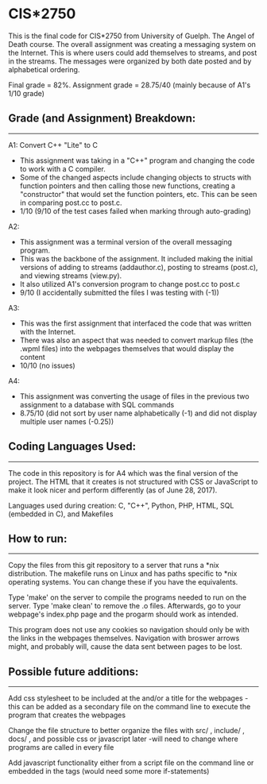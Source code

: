 # CIS*2750
This is the final code for CIS*2750 from University of Guelph. The Angel of Death course.
The overall assignment was creating a messaging system on the Internet. This is where users could add themselves to streams, and post in the streams. The messages were organized by both date posted and by alphabetical ordering.

Final grade = 82%. Assignment grade = 28.75/40 (mainly because of A1's 1/10 grade)

## Grade (and Assignment) Breakdown:
*********************************
A1: Convert C++ "Lite" to C
- This assignment was taking in a "C++" program and changing the code to work with a C compiler.
- Some of the changed aspects include changing objects to structs with function pointers and then calling those new functions, creating a "constructor" that would set the function pointers, etc. This can be seen in comparing post.cc to post.c.
- 1/10 (9/10 of the test cases failed when marking through auto-grading)

A2: 
- This assignment was a terminal version of the overall messaging program.
- This was the backbone of the assignment. It included making the initial versions of adding to streams (addauthor.c), posting to streams (post.c), and viewing streams (view.py).
- It also utilized A1's conversion program to change post.cc to post.c
- 9/10 (I accidentally submitted the files I was testing with (-1))

A3: 
- This was the first assignment that interfaced the code that was written with the Internet.
- There was also an aspect that was needed to convert markup files (the .wpml files) into the webpages themselves that would display the content
- 10/10 (no issues)

A4: 
- This assignment was converting the usage of files in the previous two assignment to a database with SQL commands
- 8.75/10 (did not sort by user name alphabetically (-1) and did not display multiple user names (-0.25))

## Coding Languages Used:
*********************************
The code in this repository is for A4 which was the final version of the project.
The HTML that it creates is not structured with CSS or JavaScript to make it look nicer and perform differently (as of June 28, 2017).

Languages used during creation:
C, "C++", Python, PHP, HTML, SQL (embedded in C), and Makefiles

## How to run:
*********************************
Copy the files from this git repository to a server that runs a \*nix distribution. The makefile runs on Linux and has paths specific to \*nix operating systems. You can change these if you have the equivalents.

Type 'make' on the server to compile the programs needed to run on the server. Type 'make clean' to remove the .o files. Afterwards, go to your webpage's index.php page and the progarm should work as intended.

This program does not use any cookies so navigation should only be with the links in the webpages themselves. Navigation with broswer arrows might, and probably will, cause the data sent between pages to be lost.

## Possible future additions:
*********************************
Add css stylesheet to be included at the <head> </head> and/or a title for the webpages
	-this can be added as a secondary file on the command line to execute the program that creates the webpages

Change the file structure to better organize the files with src/ , include/ , docs/ , and possible css or javascript later
	-will need to change where programs are called in every file

Add javascript functionality either from a script file on the command line or embedded in the tags (would need some more if-statements)	
